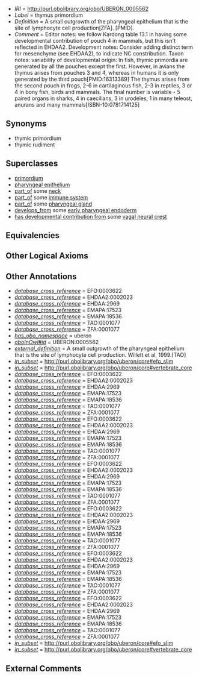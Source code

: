  * *IRI* = http://purl.obolibrary.org/obo/UBERON_0005562
 * *Label* = thymus primordium
 * *Definition* = A small outgrowth of the pharyngeal epithelium that is the site of lymphocyte cell production[ZFA]. [PMID].
 * *Comment* = Editor notes: we follow Kardong table 13.1 in having some developmental contribution of pouch 4 in mammals, but this isn't reflected in EHDAA2. Development notes: Consider adding distinct term for mesenchyme (see EHDAA2), to indicate NC constribution. Taxon notes: variability of developmental origin: In fish, thymic primordia are generated by all the pouches except the first. However, in avians the thymus arises from pouches 3 and 4, whereas in humans it is only generated by the third pouch[PMID:16313389] The thymus arises from the second pouch in frogs, 2-6 in cartilaginous fish, 2-3 in reptiles, 3 or 4 in bony fish, birds and mammals. The final number is variable - 5 paired organs in sharks, 4 in caecilians, 3 in urodeles, 1 in many teleost, anurans and many mammals[ISBN-10:0781714125]

## Synonyms

 * thymic primordium
 * thymic rudiment

## Superclasses

 * [primordium](../../UBERON/48/UBERON_0001048.md)
 * [pharyngeal epithelium](../../UBERON/51/UBERON_0003351.md)
 * [part_of](../../BFO/50/BFO_0000050.md) some [neck](../../UBERON/74/UBERON_0000974.md)
 * [part_of](../../BFO/50/BFO_0000050.md) some [immune system](../../UBERON/05/UBERON_0002405.md)
 * [part_of](../../BFO/50/BFO_0000050.md) some [pharyngeal gland](../../UBERON/95/UBERON_0003295.md)
 * [develops_from](../../RO/02/RO_0002202.md) some [early pharyngeal endoderm](../../UBERON/90/UBERON_0007690.md)
 * [has developmental contribution from](../../RO/54/RO_0002254.md) some [vagal neural crest](../../UBERON/28/UBERON_0005428.md)

## Equivalencies


## Other Logical Axioms


## Other Annotations

 * *[database_cross_reference](../../ef/oboInOwl#hasDbXref.md)* = EFO:0003622
 * *[database_cross_reference](../../ef/oboInOwl#hasDbXref.md)* = EHDAA2:0002023
 * *[database_cross_reference](../../ef/oboInOwl#hasDbXref.md)* = EHDAA:2969
 * *[database_cross_reference](../../ef/oboInOwl#hasDbXref.md)* = EMAPA:17523
 * *[database_cross_reference](../../ef/oboInOwl#hasDbXref.md)* = EMAPA:18536
 * *[database_cross_reference](../../ef/oboInOwl#hasDbXref.md)* = TAO:0001077
 * *[database_cross_reference](../../ef/oboInOwl#hasDbXref.md)* = ZFA:0001077
 * *[has_obo_namespace](../../ce/oboInOwl#hasOBONamespace.md)* = uberon
 * *[oboInOwl#id](../../id/oboInOwl#id.md)* = UBERON:0005562
 * *[external_definition](../../UBPROP/01/UBPROP_0000001.md)* = A small outgrowth of the pharyngeal epithelium that is the site of lymphocyte cell production. Willett et al, 1999.[TAO]
 * *[in_subset](../../et/oboInOwl#inSubset.md)* = http://purl.obolibrary.org/obo/uberon/core#efo_slim
 * *[in_subset](../../et/oboInOwl#inSubset.md)* = http://purl.obolibrary.org/obo/uberon/core#vertebrate_core
 * *[database_cross_reference](../../ef/oboInOwl#hasDbXref.md)* = EFO:0003622
 * *[database_cross_reference](../../ef/oboInOwl#hasDbXref.md)* = EHDAA2:0002023
 * *[database_cross_reference](../../ef/oboInOwl#hasDbXref.md)* = EHDAA:2969
 * *[database_cross_reference](../../ef/oboInOwl#hasDbXref.md)* = EMAPA:17523
 * *[database_cross_reference](../../ef/oboInOwl#hasDbXref.md)* = EMAPA:18536
 * *[database_cross_reference](../../ef/oboInOwl#hasDbXref.md)* = TAO:0001077
 * *[database_cross_reference](../../ef/oboInOwl#hasDbXref.md)* = ZFA:0001077
 * *[database_cross_reference](../../ef/oboInOwl#hasDbXref.md)* = EFO:0003622
 * *[database_cross_reference](../../ef/oboInOwl#hasDbXref.md)* = EHDAA2:0002023
 * *[database_cross_reference](../../ef/oboInOwl#hasDbXref.md)* = EHDAA:2969
 * *[database_cross_reference](../../ef/oboInOwl#hasDbXref.md)* = EMAPA:17523
 * *[database_cross_reference](../../ef/oboInOwl#hasDbXref.md)* = EMAPA:18536
 * *[database_cross_reference](../../ef/oboInOwl#hasDbXref.md)* = TAO:0001077
 * *[database_cross_reference](../../ef/oboInOwl#hasDbXref.md)* = ZFA:0001077
 * *[database_cross_reference](../../ef/oboInOwl#hasDbXref.md)* = EFO:0003622
 * *[database_cross_reference](../../ef/oboInOwl#hasDbXref.md)* = EHDAA2:0002023
 * *[database_cross_reference](../../ef/oboInOwl#hasDbXref.md)* = EHDAA:2969
 * *[database_cross_reference](../../ef/oboInOwl#hasDbXref.md)* = EMAPA:17523
 * *[database_cross_reference](../../ef/oboInOwl#hasDbXref.md)* = EMAPA:18536
 * *[database_cross_reference](../../ef/oboInOwl#hasDbXref.md)* = TAO:0001077
 * *[database_cross_reference](../../ef/oboInOwl#hasDbXref.md)* = ZFA:0001077
 * *[database_cross_reference](../../ef/oboInOwl#hasDbXref.md)* = EFO:0003622
 * *[database_cross_reference](../../ef/oboInOwl#hasDbXref.md)* = EHDAA2:0002023
 * *[database_cross_reference](../../ef/oboInOwl#hasDbXref.md)* = EHDAA:2969
 * *[database_cross_reference](../../ef/oboInOwl#hasDbXref.md)* = EMAPA:17523
 * *[database_cross_reference](../../ef/oboInOwl#hasDbXref.md)* = EMAPA:18536
 * *[database_cross_reference](../../ef/oboInOwl#hasDbXref.md)* = TAO:0001077
 * *[database_cross_reference](../../ef/oboInOwl#hasDbXref.md)* = ZFA:0001077
 * *[database_cross_reference](../../ef/oboInOwl#hasDbXref.md)* = EFO:0003622
 * *[database_cross_reference](../../ef/oboInOwl#hasDbXref.md)* = EHDAA2:0002023
 * *[database_cross_reference](../../ef/oboInOwl#hasDbXref.md)* = EHDAA:2969
 * *[database_cross_reference](../../ef/oboInOwl#hasDbXref.md)* = EMAPA:17523
 * *[database_cross_reference](../../ef/oboInOwl#hasDbXref.md)* = EMAPA:18536
 * *[database_cross_reference](../../ef/oboInOwl#hasDbXref.md)* = TAO:0001077
 * *[database_cross_reference](../../ef/oboInOwl#hasDbXref.md)* = ZFA:0001077
 * *[database_cross_reference](../../ef/oboInOwl#hasDbXref.md)* = EFO:0003622
 * *[database_cross_reference](../../ef/oboInOwl#hasDbXref.md)* = EHDAA2:0002023
 * *[database_cross_reference](../../ef/oboInOwl#hasDbXref.md)* = EHDAA:2969
 * *[database_cross_reference](../../ef/oboInOwl#hasDbXref.md)* = EMAPA:17523
 * *[database_cross_reference](../../ef/oboInOwl#hasDbXref.md)* = EMAPA:18536
 * *[database_cross_reference](../../ef/oboInOwl#hasDbXref.md)* = TAO:0001077
 * *[database_cross_reference](../../ef/oboInOwl#hasDbXref.md)* = ZFA:0001077
 * *[in_subset](../../et/oboInOwl#inSubset.md)* = http://purl.obolibrary.org/obo/uberon/core#efo_slim
 * *[in_subset](../../et/oboInOwl#inSubset.md)* = http://purl.obolibrary.org/obo/uberon/core#vertebrate_core

## External Comments

